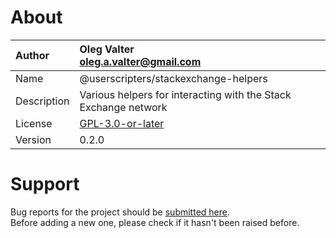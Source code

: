
# About

| Author       | Oleg Valter<br>[oleg.a.valter@gmail.com](mailto:oleg.a.valter@gmail.com) |
| :----------- | :----------------------- |
| Name | @userscripters/stackexchange-helpers |
| Description | Various helpers for interacting with the Stack Exchange network |
| License | [GPL-3.0-or-later](https://spdx.org/licenses/GPL-3.0-or-later) |
| Version | 0.2.0 |


# Support

Bug reports for the project should be [submitted here](https://github.com/userscripters/stackexchange-helpers/issues).
<br>Before adding a new one, please check if it hasn't been raised before.
  